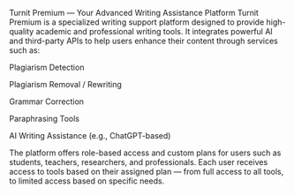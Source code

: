 Turnit Premium — Your Advanced Writing Assistance Platform
Turnit Premium is a specialized writing support platform designed to provide high-quality academic and professional writing tools. It integrates powerful AI and third-party APIs to help users enhance their content through services such as:

Plagiarism Detection

Plagiarism Removal / Rewriting

Grammar Correction

Paraphrasing Tools

AI Writing Assistance (e.g., ChatGPT-based)

The platform offers role-based access and custom plans for users such as students, teachers, researchers, and professionals. Each user receives access to tools based on their assigned plan — from full access to all tools, to limited access based on specific needs.
